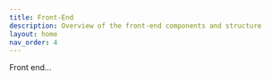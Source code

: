 ```yaml
---
title: Front-End
description: Overview of the front-end components and structure
layout: home
nav_order: 4
---
```


Front end...
